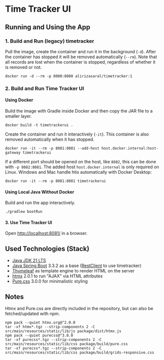 # Time Tracker UI

## Running and Using the App

### 1. Build and Run (legacy) timetracker

Pull the image, create the container and run it in the background (`-d`).
After the container has stopped it will be removed automatically (`--rm`).
Note that all records are lost when the container is stopped,
regardless of whether it is removed or not.
```
docker run -d --rm -p 8080:8080 alirizasaral/timetracker:1
```

### 2. Build and Run Time Tracker UI

#### Using Docker

Build the image with Gradle inside Docker
and then copy the JAR file to a smaller layer.
```
docker build -t timetrackerui .
```

Create the container and run it interactively (`-it`).
This container is also removed automatically when it has stopped.
```
docker run -it --rm -p 8081:8081 --add-host host.docker.internal:host-gateway timetrackerui
```
If a different port should be opened on the host, like `8082`,
this can be done with `-p 8082:8081`.
The added host `host.docker.internal` is only required on Linux.
Windows and Mac handle htis automatically with Docker Desktop:
```
docker run -it --rm -p 8081:8081 timetrackerui
```

#### Using Local Java Without Docker

Build and run the app interactively.
```
./gradlew bootRun
```

#### 3. Use Time Tracker UI

Open [http://localhost:8081/](http://localhost:8081/) in a browser.


## Used Technologies (Stack)

* [Java JDK 21 LTS](https://openjdk.org/projects/jdk/21/)
* [Java Spring Boot](https://spring.io/projects/spring-boot) 3.3.2 as a base ([RestClient](https://docs.spring.io/spring-framework/reference/integration/rest-clients.html#rest-restclient) to use timetracker)
* [Thymeleaf](https://www.thymeleaf.org/) as template engine to render HTML on the server
* [htmx](https://htmx.org/) 2.0.1 to run "AJAX" via HTML attributes
* [Pure.css](https://purecss.io/) 3.0.0 for minimalistic styling

## Notes

Htmx and Pure.css are directly included in the repository,
but can also be fetched/updated with npm.
```
npm pack --quiet htmx.org@^2.0.0
tar -xf htmx*.tgz --strip-components 2 -C src/main/resources/static/lib/js package/dist/htmx.js
npm pack --quiet purecss@^3.0.0
tar -xf purecss*.tgz --strip-components 2 -C src/main/resources/static/lib/css package/build/pure.css
tar -xf purecss*.tgz --strip-components 2 -C src/main/resources/static/lib/css package/build/grids-responsive.css
```
